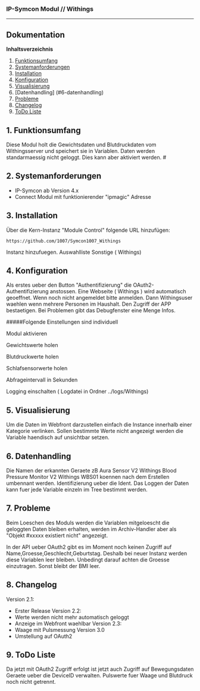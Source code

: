 ### IP-Symcon Modul // Withings
---
## Dokumentation

**Inhaltsverzeichnis**

1. [Funktionsumfang](#1-funktionsumfang) 
2. [Systemanforderungen](#2-systemanforderungen)
3. [Installation](#3-installation)
4. [Konfiguration](#4-konfiguration)
5. [Visualisierung](#5-visualisierung)
6. [Datenhandling] (#6-datenhandling)
7. [Probleme](#7-probleme)
8. [Changelog](#8-changelog)
9. [ToDo Liste](#9-todo)

## 1. Funktionsumfang
Diese Modul holt die Gewichtsdaten und Blutdruckdaten vom Withingsserver
und speichert sie in Variablen. Daten werden standarmaessig nicht geloggt.
Dies kann aber aktiviert werden.
                                                                                                                  #
## 2. Systemanforderungen
- IP-Symcon ab Version 4.x
- Connect Modul mit funktionierender "ipmagic" Adresse
## 3. Installation
Über die Kern-Instanz "Module Control" folgende URL hinzufügen:

`https://github.com/1007/Symcon1007_Withings`

Instanz hinzufuegen.
Auswahlliste Sonstige ( Withings)

## 4. Konfiguration
Als erstes ueber den Button "Authentifizierung" die
OAuth2-Authentifizierung anstossen.
Eine Webseite ( Withings ) wird automatisch geoeffnet.
Wenn noch nicht angemeldet bitte anmelden.
Dann Withingsuser waehlen wenn mehrere Personen im Haushalt.
Den Zugriff der APP bestaetigen.
Bei Problemen gibt das Debugfenster eine Menge Infos.

#####Folgende Einstellungen sind individuell

Modul aktivieren

Gewichtswerte holen

Blutdruckwerte holen

Schlafsensorwerte holen

Abfrageintervall in Sekunden

Logging einschalten ( Logdatei in Ordner ../logs/Withings)

## 5. Visualisierung
Um die Daten im Webfront darzustellen einfach die Instance innerhalb einer
Kategorie verlinken. Sollen bestimmte Werte nicht angezeigt werden die
Variable haendisch auf unsichtbar setzen.

## 6. Datenhandling
Die Namen der erkannten Geraete zB
	Aura Sensor V2
	Withings Blood Pressure Monitor V2
	Withings WBS01
koennen nach dem Erstellen umbennant werden.
Identifizierung ueber die Ident.
Das Loggen der Daten kann fuer jede Variable einzeln im Tree
bestimmt werden.
## 7. Probleme
Beim Loeschen des Moduls werden die Variablen mitgeloescht die geloggten
Daten bleiben erhalten, werden im Archiv-Handler aber als
"Objekt #xxxxx existiert nicht" angezeigt.

In der API ueber OAuth2 gibt es im Moment noch keinen Zugriff
auf Name,Groesse,Geschlecht,Geburtstag. Deshalb bei neuer Instanz werden diese
Variablen leer bleiben. Unbedingt darauf achten die Groesse einzutragen.
Sonst bleibt der BMI leer.

## 8. Changelog
Version 2.1:
  - Erster Release
Version 2.2:
  - Werte werden nicht mehr automatisch geloggt
  - Anzeige im Webfront waehlbar
Version 2.3:
  - Waage mit Pulsmessung
Version 3.0  
  - Umstellung auf OAuth2
 
## 9. ToDo Liste
Da jetzt mit OAuth2 Zugriff erfolgt ist jetzt auch Zugriff auf
  Bewegungsdaten
	Geraete ueber die DeviceID verwalten.
	Pulswerte fuer Waage und Blutdruck noch nicht getrennt.

  